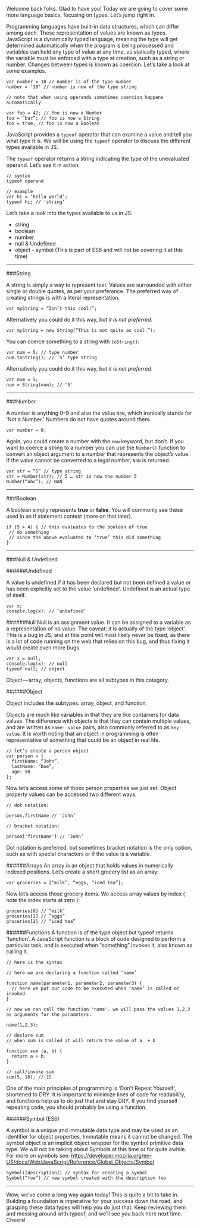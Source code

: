 Welcome back folks. Glad to have you! Today we are going to cover some more language basics, focusing on types. Let’s jump right in.

Programming languages have built-in data structures, which can differ among each. These representation of values are known as types. JavaScript is a dynamically typed language, meaning the type will get determined automatically when the program is being processed and variables can hold any type of value at any time, vs statically typed, where the variable must be enforced with a type at creation, such as a string or number. Changes between types is known as coercion. Let’s take a look at some examples.

```
var number = 10 // number is of the type number
number = ’10’ // number is now of the type string

// note that when using operands sometimes coercion happens automatically

var foo = 42; // foo is now a Number
foo = “bar”; // foo is now a String
foo = true; // foo is now a Boolean
```

JavaScript provides a `typeof` operator that can examine a value and tell you what type it is. We will be using the `typeof` operator to discuss the different types available in JS.

The `typeof` operator returns a string indicating the type of the unevaluated operand. Let’s see it in action:

```
// syntax
typeof operand

// example
var hi = ‘hello world’;
typeof hi; // ‘string’
```

Let’s take a look into the types available to us in JS:

- string
- boolean
- number
- null & Undefined
- object
- symbol (This is part of ES6 and will not be covering it at this time)

---

###String 

A string is simply a way to represent text. Values are surrounded with either single or double quotes, as per your preference. The preferred way of creating strings is with a literal representation.

```
var myString = “Isn’t this cool!”;
```

Alternatively you could do it this way, but *it is not preferred*.

```
var myString = new String(“This is not quite as cool.”);
```

You can coerce something to a string with `toString()`:

```
var num = 5; // type number
num.toString(); // ‘5’ type string
```

Alternatively you could do it this way, but *it is not preferred*.

```
var num = 5;
num = String(num); // '5'
```

---

###Number 

A number is anything 0–9 and also the value `NaN`, which ironically stands for ‘Not a Number.’ Numbers do not have quotes around them.

```
var number = 8;
```

Again, you could create a number with the `new` keyword, but don’t. If you want to coerce a string to a number you can use the `Number()` function to convert an object argument to a number that represents the object’s value. If the value cannot be converted to a legal number, `NaN` is returned.

```
var str = “5” // type string
str = Number(str); // 5 … str is now the number 5
Number(“abc”); // NaN
```

---

###Boolean 

A boolean simply represents **true** or **false**. You will commonly see these used in an if statement context (more on that later).

```
if (5 > 4) { // this evaluates to the boolean of true
 // do something
 // since the above evaluated to ‘true’ this did something
}
```

---

###Null & Undefined 

######Undefined

A value is undefined if it has been declared but not been defined a value or has been explicitly set to the value ‘undefined’. Undefined is an actual type of itself.

```
var x;
console.log(x); // ‘undefined’
```

######Null
Null is an assignment value. It can be assigned to a variable as a representation of no value. The caveat: it is actually of the type ‘object’. This is a bug in JS, and at this point will most likely never be fixed, as there is a lot of code running on the web that relies on this bug, and thus fixing it would create even more bugs.

```
var x = null; 
console.log(x); // null
typeof null; // object
```

Object — array, objects, functions are all subtypes in this category.

######Object 

Object includes the subtypes: array, object, and function.

Objects are much like variables in that they are like containers for data values. The difference with objects is that they can contain multiple values, and are written as `name: value` pairs, also commonly referred to as `key: value`. It is worth noting that an object in programming is often representative of something that could be an object in real life.

```
// let’s create a person object
var person = {
  firstName: “John”,
  lastName: “Doe”,
  age: 50
};
```

Now let’s access some of those person properties we just set. Object property values can be accessed two different ways.

```
// dot notation:

person.firstName // ‘John’

// bracket notation:

person['firstName'] // ‘John’
```

Dot notation is preferred, but sometimes bracket notation is the only option, such as with special characters or if the value is a variable.


######Arrays
An array is an object that holds values in numerically indexed positions. Let’s create a short grocery list as an array:

```
var groceries = [“milk”, “eggs, “iced tea”];
```

Now let’s access those grocery items. We access array values by index ( note the index starts at zero ):

```
groceries[0] // “milk”
groceries[1] // “eggs”
groceries[2] // “iced tea”
```

######Functions
A function is of the type object but typeof returns ‘function’. A JavaScript function is a block of code designed to perform a particular task, and is executed when “something” invokes it, also known as calling it.

```
// here is the syntax

// here we are declaring a function called ‘name’

function name(parameter1, parameter2, parameter3) { 
  // here we put our code to be executed when ‘name’ is called or invoked
}

// now we can call the function 'name'. we will pass the values 1,2,3 as arguments for the parameters.

name(1,2,3);

// declare sum
// when sum is called it will return the value of a  + b

function sum (a, b) {
  return a + b;
}

// call/invoke sum
sum(5, 10); // 15
```

One of the main principles of programming is ‘Don’t Repeat Yourself’, shortened to DRY. It is important to minimize lines of code for readability, and functions help us to do just that and stay DRY. If you find yourself repeating code, you should probably be using a function.




######Symbol (ES6) 

A symbol is a unique and immutable data type and may be used as an identifier for object properties. Immutable means it cannot be changed. The symbol object is an implicit object wrapper for the symbol primitive data type. We will not be talking about Symbols at this time or for quite awhile. For more on symbols see: https://developer.mozilla.org/en-US/docs/Web/JavaScript/Reference/Global_Objects/Symbol

```
Symbol([description]) // syntax for creating a symbol
Symbol(“foo”) // new symbol created with the description foo
```

---

Wow, we’ve come a long way again today! This is quite a bit to take in. Building a foundation is imperative for your success down the road, and grasping these data types will help you do just that. Keep reviewing them and messing around with typeof, and we’ll see you back here next time. Cheers!
